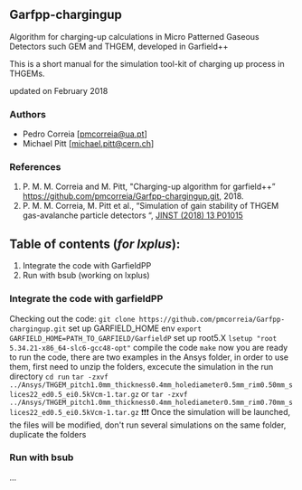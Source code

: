 
## Garfpp-chargingup

Algorithm for charging-up calculations in Micro Patterned Gaseous Detectors such GEM and THGEM, developed in Garfield++

This is a short manual for the simulation tool-kit of charging up process in THGEMs.

updated on February 2018


### Authors
* Pedro Correia [pmcorreia@ua.pt]
* Michael Pitt [michael.pitt@cern.ch]

###  References
1. P. M. M. Correia and M. Pitt, "Charging-up algorithm for garfield++” https://github.com/pmcorreia/Garfpp-chargingup.git, 2018.
1. P. M. M. Correia, M. Pitt et al., “Simulation of gain stability of THGEM gas-avalanche particle detectors “, [JINST (2018) 13 P01015](http://iopscience.iop.org/article/10.1088/1748-0221/13/01/P01015/meta)

## Table of contents (_for lxplus_): 
1. Integrate the code with GarfieldPP
1. Run with bsub (working on lxplus)


### Integrate the code with garfieldPP
Checking out the code:
`git clone https://github.com/pmcorreia/Garfpp-chargingup.git`
set up GARFIELD_HOME env
`export GARFIELD_HOME=PATH_TO_GARFIELD/GarfieldP`
set up root5.X
`lsetup "root 5.34.21-x86_64-slc6-gcc48-opt"`
compile the code
`make`
now you are ready to run the code, there are two examples in the Ansys folder, in order to use them, first need to unzip the folders, excecute the simulation in the run directory
`cd run`
`tar -zxvf ../Ansys/THGEM_pitch1.0mm_thickness0.4mm_holediameter0.5mm_rim0.50mm_slices22_ed0.5_ei0.5kVcm-1.tar.gz`
or 
`tar -zxvf ../Ansys/THGEM_pitch1.0mm_thickness0.4mm_holediameter0.5mm_rim0.70mm_slices22_ed0.5_ei0.5kVcm-1.tar.gz`
:exclamation::exclamation::exclamation: Once the simulation will be launched, the files will be modified, don't run several simulations on the same folder, duplicate the folders 
### Run with bsub
...

